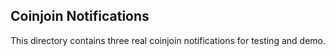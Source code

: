 Coinjoin Notifications
----------------------

This directory contains three real coinjoin notifications for testing and demo.
